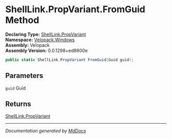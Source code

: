 ﻿<!--  
  <auto-generated>   
    The contents of this file were generated by a tool.  
    Changes to this file may be list if the file is regenerated  
  </auto-generated>   
-->

# ShellLink.PropVariant.FromGuid Method

**Declaring Type:** [ShellLink.PropVariant](../index.md)  
**Namespace:** [Velopack.Windows](../../../index.md)  
**Assembly:** Velopack  
**Assembly Version:** 0.0.1298+ed8600e

```csharp
public static ShellLink.PropVariant FromGuid(Guid guid);
```

## Parameters

`guid`  Guid

## Returns

[ShellLink.PropVariant](../index.md)

___

*Documentation generated by [MdDocs](https://github.com/ap0llo/mddocs)*
